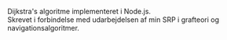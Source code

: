 Dijkstra's algoritme implementeret i Node.js.  
Skrevet i forbindelse med udarbejdelsen af min SRP i grafteori og navigationsalgoritmer.
